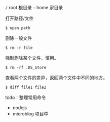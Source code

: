 `/` root 根目录
`~` home 家目录

打开路径/文件

    $ open path

删除一般文件

    $ rm -r file

强制删除某个文件，慎用。

    $ rm -rf .DS_Store

查看两个文件的差异，返回两个文件中不同的地方。

    $ diff file1 file2

todo：整理常用命令
* nodejs
* microblog 项目中